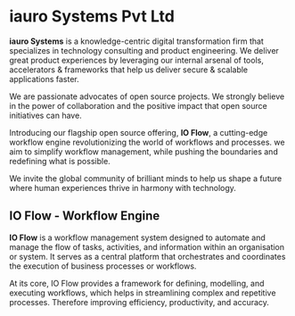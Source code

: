# iauro Systems Pvt Ltd

**iauro Systems** is a knowledge-centric digital transformation firm that specializes in technology consulting and product engineering. We deliver great product experiences by leveraging our internal arsenal of tools, accelerators & frameworks that help us deliver secure & scalable applications faster. 

We are passionate advocates of open source projects. We strongly believe in the power of collaboration and the positive impact that open source initiatives can have.

Introducing our flagship open source offering, 
**IO Flow**, a cutting-edge workflow engine revolutionizing the world of workflows and processes. 
we aim to simplify workflow management, while pushing the boundaries and redefining what is possible. 

We invite the global community of brilliant minds to help us shape a future where human experiences thrive in harmony with technology.

## IO Flow - Workflow Engine
 
**IO Flow** is a workflow management system designed to automate and manage the flow of tasks, activities, and information within an organisation or system. It serves as a central platform that orchestrates and coordinates the execution of business processes or workflows. 

At its core, IO Flow provides a framework for defining, modelling, and executing workflows, which helps in streamlining complex and repetitive processes. Therefore improving efficiency, productivity, and accuracy.
